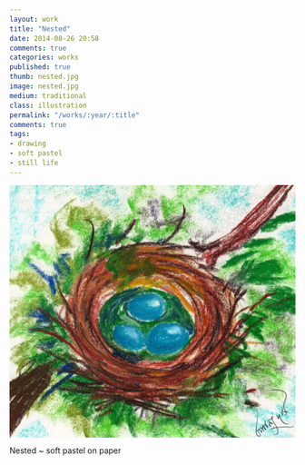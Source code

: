 ```yaml
---
layout: work
title: "Nested"
date: 2014-08-26 20:58
comments: true
categories: works
published: true
thumb: nested.jpg
image: nested.jpg
medium: traditional
class: illustration
permalink: "/works/:year/:title"
comments: true
tags:
- drawing
- soft pastel
- still life
---
```

<img src="/images/works/nested.jpg" align="middle"/>

Nested ~ soft pastel on paper